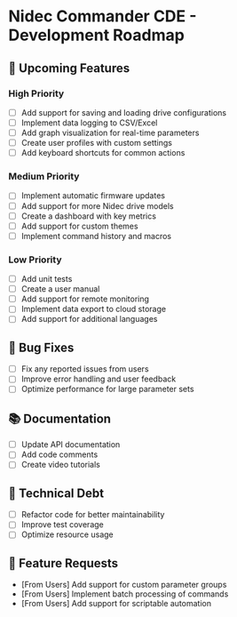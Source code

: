 # Nidec Commander CDE - Development Roadmap

## 🚀 Upcoming Features

### High Priority
- [ ] Add support for saving and loading drive configurations
- [ ] Implement data logging to CSV/Excel
- [ ] Add graph visualization for real-time parameters
- [ ] Create user profiles with custom settings
- [ ] Add keyboard shortcuts for common actions

### Medium Priority
- [ ] Implement automatic firmware updates
- [ ] Add support for more Nidec drive models
- [ ] Create a dashboard with key metrics
- [ ] Add support for custom themes
- [ ] Implement command history and macros

### Low Priority
- [ ] Add unit tests
- [ ] Create a user manual
- [ ] Add support for remote monitoring
- [ ] Implement data export to cloud storage
- [ ] Add support for additional languages

## 🐛 Bug Fixes
- [ ] Fix any reported issues from users
- [ ] Improve error handling and user feedback
- [ ] Optimize performance for large parameter sets

## 📚 Documentation
- [ ] Update API documentation
- [ ] Add code comments
- [ ] Create video tutorials

## 🔧 Technical Debt
- [ ] Refactor code for better maintainability
- [ ] Improve test coverage
- [ ] Optimize resource usage

## 🌟 Feature Requests
- [From Users] Add support for custom parameter groups
- [From Users] Implement batch processing of commands
- [From Users] Add support for scriptable automation